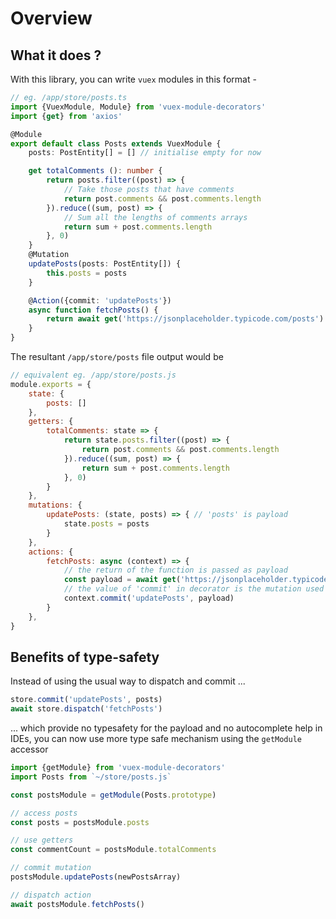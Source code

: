# Overview

## What it does ?

With this library, you can write `vuex` modules in this format - 

```typescript
// eg. /app/store/posts.ts
import {VuexModule, Module} from 'vuex-module-decorators'
import {get} from 'axios'

@Module
export default class Posts extends VuexModule {
    posts: PostEntity[] = [] // initialise empty for now

    get totalComments (): number {
        return posts.filter((post) => {
            // Take those posts that have comments
            return post.comments && post.comments.length
        }).reduce((sum, post) => {
            // Sum all the lengths of comments arrays
            return sum + post.comments.length
        }, 0)
    }
    @Mutation
    updatePosts(posts: PostEntity[]) {
        this.posts = posts
    }

    @Action({commit: 'updatePosts'})
    async function fetchPosts() {
        return await get('https://jsonplaceholder.typicode.com/posts')
    }
}
```

The resultant `/app/store/posts` file output would be

```javascript
// equivalent eg. /app/store/posts.js
module.exports = {
    state: {
        posts: []
    },
    getters: {
        totalComments: state => {
            return state.posts.filter((post) => {
                return post.comments && post.comments.length
            }).reduce((sum, post) => {
                return sum + post.comments.length
            }, 0)
        }
    },
    mutations: {
        updatePosts: (state, posts) => { // 'posts' is payload
            state.posts = posts
        }
    },
    actions: {
        fetchPosts: async (context) => {
            // the return of the function is passed as payload
            const payload = await get('https://jsonplaceholder.typicode.com/posts')
            // the value of 'commit' in decorator is the mutation used
            context.commit('updatePosts', payload)
        }
    },
}
```

## Benefits of type-safety

Instead of using the usual way to dispatch and commit ...

```javascript
store.commit('updatePosts', posts)
await store.dispatch('fetchPosts')
```
... which provide no typesafety for the payload and no autocomplete help in IDEs,
you can now use more type safe mechanism using the `getModule` accessor

```typescript
import {getModule} from 'vuex-module-decorators'
import Posts from `~/store/posts.js`

const postsModule = getModule(Posts.prototype)

// access posts
const posts = postsModule.posts

// use getters
const commentCount = postsModule.totalComments

// commit mutation
postsModule.updatePosts(newPostsArray)

// dispatch action
await postsModule.fetchPosts()

```
